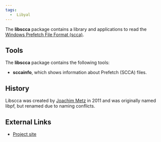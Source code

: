```yaml
---
tags:
  -  Libyal
---
```

The **libscca** package contains a library and applications to read the
[Windows Prefetch File Format
(scca)](windows_prefetch_file_format.md).

## Tools

The **libscca** package contains the following tools:

- **sccainfo**, which shows information about Prefetch (SCCA) files.

## History

Libscca was created by [Joachim Metz](joachim_metz.md) in 2011
and was originally named libpf, but renamed due to naming conflicts.

## External Links

- [Project site](https://github.com/libyal/libscca/)

